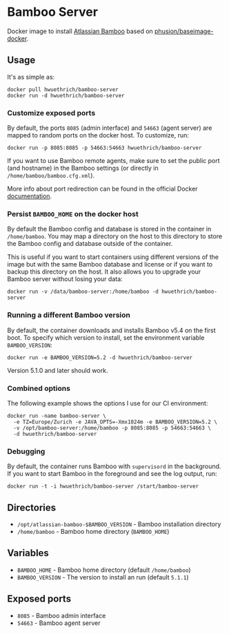 # Bamboo Server

Docker image to install [Atlassian Bamboo](https://www.atlassian.com/software/bamboo) based on [phusion/baseimage-docker](/phusion/baseimage-docker).

## Usage

It's as simple as:

```
docker pull hwuethrich/bamboo-server
docker run -d hwuethrich/bamboo-server
```

### Customize exposed ports

By default, the ports `8085` (admin interface) and `54663` (agent server) are mapped to random ports on the docker host. To customize, run:

```
docker run -p 8085:8085 -p 54663:54663 hwuethrich/bamboo-server
```

If you want to use Bamboo remote agents, make sure to set the public port (and hostname) in the Bamboo settings (or directly in `/home/bamboo/bamboo.cfg.xml`).

More info about port redirection can be found in the official Docker [documentation](https://docs.docker.com/reference/run/#expose-incoming-ports).

### Persist `BAMBOO_HOME` on the docker host

By default the Bamboo config and database is stored in the container in `/home/bamboo`. You may map a directory on the
host to this directory to store the Bamboo config and database outside of the container.

This is useful if you want to start containers using different versions of the image but
with the same Bamboo database and license or if you want to backup this directory on the
host. It also allows you to upgrade your Bamboo server without losing your data:

```
docker run -v /data/bamboo-server:/home/bamboo -d hwuethrich/bamboo-server
```

### Running a different Bamboo version

By default, the container downloads and installs Bamboo v5.4 on the first boot. To specify which version to install, set the environment variable `BAMBOO_VERSION`:

```
docker run -e BAMBOO_VERSION=5.2 -d hwuethrich/bamboo-server
```

Version 5.1.0 and later should work.

### Combined options

The following example shows the options I use for our CI environment:

```
docker run -name bamboo-server \
  -e TZ=Europe/Zurich -e JAVA_OPTS=-Xmx1024m -e BAMBOO_VERSION=5.2 \
  -v /opt/bamboo-server:/home/bamboo -p 8085:8085 -p 54663:54663 \
  -d hwuethrich/bamboo-server
```

### Debugging

By default, the container runs Bamboo with `supervisord` in the background. If you want to start Bamboo in the foreground
and see the log output, run:

```
docker run -t -i hwuethrich/bamboo-server /start/bamboo-server
```

## Directories

* `/opt/atlassian-bamboo-$BAMBOO_VERSION` - Bamboo installation directory
* `/home/bamboo` - Bamboo home directory (`BAMBOO_HOME`)

## Variables

* `BAMBOO_HOME` - Bamboo home directory (default `/home/bamboo`)
* `BAMBOO_VERSION` - The version to install an run (default `5.1.1`)

## Exposed ports

* `8085` - Bamboo admin interface
* `54663` - Bamboo agent server
